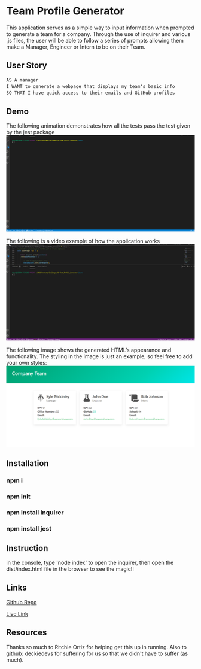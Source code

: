 # Team Profile Generator

This application serves as a simple way to input information when prompted to generate a team for a company. Through the use of inquirer and various .js files, the user will be able to follow a series of prompts allowing them make a Manager, Engineer or Intern to be on their Team.

## User Story

```md
AS A manager
I WANT to generate a webpage that displays my team's basic info
SO THAT I have quick access to their emails and GitHub profiles
```

## Demo

The following animation demonstrates how all the tests pass the test given by the jest package
![.gif of tests passing](./assets/test_passed.gif)

The following is a video example of how the application works
![.gif demo of how the application works](./assets/node_index_example.gif)

The following image shows the generated HTML’s appearance and functionality. The styling in the image is just an example, so feel free to add your own styles:
![.gif demo of how the application works](./assets/html_example.PNG)

## Installation
### npm i
### npm init
### npm install inquirer
### npm install jest


## Instruction
in the console, type 'node index' to open the inquirer, then open the dist/index.html file in the browser to see the magic!!


## Links
[Github Repo](https://github.com/kjmckinley/team-profile-generator.git)

[Live Link](https://kjmckinley.github.io/team-profile-generator/)


## Resources
Thanks so much to Ritchie Ortiz for helping get this up in running.
Also to github: deckiedevs for suffering for us so that we didn't have to suffer (as much).

